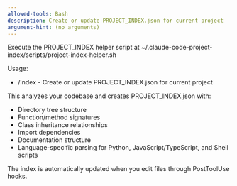 ```yaml
---
allowed-tools: Bash
description: Create or update PROJECT_INDEX.json for current project
argument-hint: (no arguments)
---
```


Execute the PROJECT_INDEX helper script at ~/.claude-code-project-index/scripts/project-index-helper.sh

Usage:
- /index - Create or update PROJECT_INDEX.json for current project

This analyzes your codebase and creates PROJECT_INDEX.json with:
- Directory tree structure
- Function/method signatures  
- Class inheritance relationships
- Import dependencies
- Documentation structure
- Language-specific parsing for Python, JavaScript/TypeScript, and Shell scripts

The index is automatically updated when you edit files through PostToolUse hooks.

